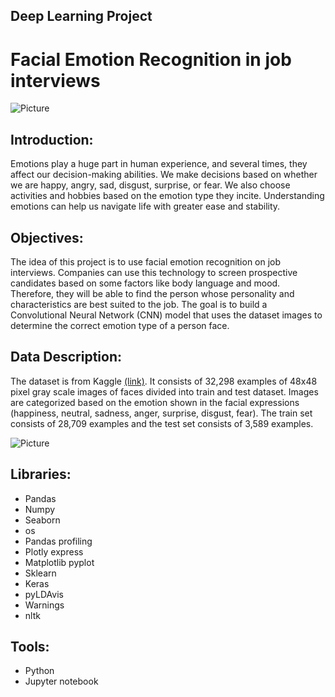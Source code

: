 ##  Deep Learning Project
#   Facial Emotion Recognition in job interviews

![Picture](http://www.auposcn.com/upfile/2019/07/20190704130522_188.jpg)

## Introduction: 
Emotions play a huge part in human experience, and several times, they affect our decision-making abilities. We make decisions based on whether we are happy, angry, sad, disgust, surprise, or fear. We also choose activities and hobbies based on the emotion type they incite. Understanding emotions can help us navigate life with greater ease and stability.


## Objectives:
The idea of this project is to use facial emotion recognition on job interviews. Companies can use this technology to screen prospective candidates based on some factors like body language and mood. Therefore, they will be able to find the person whose personality and characteristics are best suited to the job. The goal is to build a Convolutional Neural Network (CNN) model that uses the dataset images to determine the correct emotion type of a person face.


## Data Description:
The dataset is from Kaggle [(link)](https://www.kaggle.com/msambare/fer2013). It consists of 32,298 examples of 48x48 pixel gray scale images of faces divided into train and test dataset. Images are categorized based on the emotion shown in the facial expressions (happiness, neutral, sadness, anger, surprise, disgust, fear). The train set consists of 28,709 examples and the test set consists of 3,589 examples.

![Picture](https://media.springernature.com/original/springer-static/image/chp%3A10.1007%2F978-3-319-66790-4_1/MediaObjects/440234_1_En_1_Fig2_HTML.gif)


## Libraries:
* Pandas 
* Numpy 
* Seaborn 
* os
* Pandas profiling 
* Plotly express 
* Matplotlib pyplot 
* Sklearn 
* Keras
* pyLDAvis
* Warnings
* nltk


## Tools:
* Python
* Jupyter notebook
